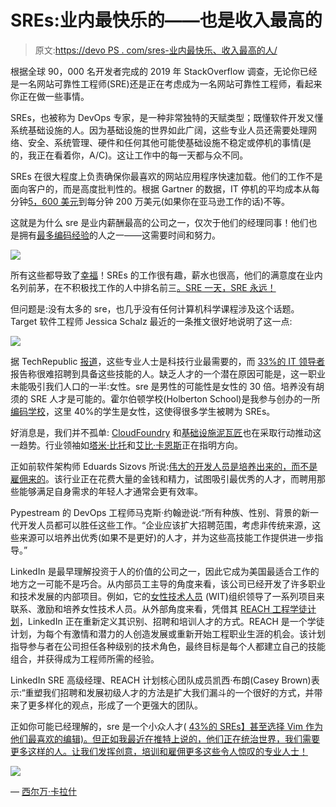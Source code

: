 # SREs:业内最快乐的——也是收入最高的

> 原文:[https://devo PS . com/sres-业内最快乐、收入最高的人/](https://devops.com/sres-the-happiest-and-highest-paid-in-the-industry/)

根据全球 90，000 名开发者完成的 2019 年 StackOverflow 调查，无论你已经是一名网站可靠性工程师(SRE)还是正在考虑成为一名网站可靠性工程师，看起来你正在做一些事情。

SREs，也被称为 DevOps 专家，是一种非常独特的天赋类型；既懂软件开发又懂系统基础设施的人。因为基础设施的世界如此广阔，这些专业人员还需要处理网络、安全、系统管理、硬件和任何其他可能使基础设施不稳定或停机的事情(是的，我正在看着你，A/C)。这让工作中的每一天都与众不同。

SREs 在很大程度上负责确保你最喜欢的网站应用程序快速加载。他们的工作不是面向客户的，而是高度批判性的。根据 Gartner 的数据，IT 停机的平均成本从每分钟[5，600 美元](https://www.the20.com/blog/the-cost-of-it-downtime/)到每分钟 200 万美元(如果你在亚马逊工作的话)不等。

这就是为什么 sre 是业内薪酬最高的公司之一，仅次于他们的经理同事！他们也是拥有[最多编码经验](https://insights.stackoverflow.com/survey/2019#experience)的人之一——这需要时间和努力。

![](../Images/cd04ba5bf659177fae8d55387e207dc6.png)

所有这些都导致了[幸福](https://insights.stackoverflow.com/survey/2019#work-_-how-do-developers-feel-about-their-careers-and-jobs)！SREs 的工作很有趣，薪水也很高，他们的满意度在业内名列前茅，在不积极找工作的人中排名前三[。SRE 一天，SRE 永远！](https://insights.stackoverflow.com/survey/2019#work-_-whos-actively-looking-for-a-job)

但问题是:没有太多的 sre，也几乎没有任何计算机科学课程涉及这个话题。Target 软件工程师 Jessica Schalz 最近的一条推文很好地说明了这一点:

![](../Images/686035e38a046bd80cd4737ba6b37e25.png)

据 TechRepublic [报道](https://www.techrepublic.com/article/the-10-best-tech-jobs-in-america-for-2018/)，这些专业人士是科技行业最需要的，而 [33%的 IT 领导者](https://www.itbusinessedge.com/articles/acquiring-the-right-cloud-skills-will-be-major-challenge-for-it-in-2019.html)报告称很难招聘到具备这些技能的人。缺乏人才的一个潜在原因可能是，这一职业未能吸引我们人口的一半:女性。sre 是男性的可能性是女性的 30 倍。培养没有胡须的 SRE 人才是可能的。霍尔伯顿学校(Holberton School)是我参与创办的一所[编码学校](https://www.holbertonschool.com/)，这里 40%的学生是女性，这使得很多学生被聘为 SREs。

好消息是，我们并不孤单: [CloudFoundry](https://www.cloudfoundry.org/blog/first-time-country-cloud-foundry-diversity-scholar-courage-angeh/) 和[基础设施泥瓦匠](https://imasons.org/women-committee/)也在采取行动推动这一趋势。行业领袖如[塔米·比托](https://twitter.com/tammybutow)和[艾比·卡恩斯](https://twitter.com/ab415)正在指明方向。

正如前软件架构师 Eduards Sizovs 所说:[伟大的开发人员是培养出来的，而不是雇佣来的](https://sizovs.net/2019/04/10/the-best-developers-are-raised-not-hired/)。该行业正在花费大量的金钱和精力，试图吸引最优秀的人才，而聘用那些能够满足自身需求的年轻人才通常会更有效率。

Pypestream 的 DevOps 工程师马克斯·约翰逊说:“所有种族、性别、背景的新一代开发人员都可以胜任这些工作。“企业应该扩大招聘范围，考虑非传统来源，这些来源可以培养出优秀(如果不是更好)的人才，并为这些高技能工作提供进一步指导。”

LinkedIn 是最早理解投资于人的价值的公司之一，因此它成为美国最适合工作的地方之一可能不是巧合。从内部员工主导的角度来看，该公司已经开发了许多职业和技术发展的内部项目。例如，它的[女性技术人员](https://engineering.linkedin.com/women-in-tech) (WIT)组织领导了一系列项目来联系、激励和培养女性技术人员。从外部角度来看，凭借其 [REACH 工程学徒计划](https://careers.linkedin.com/reach)，LinkedIn 正在重新定义其识别、招聘和培训人才的方式。REACH 是一个学徒计划，为每个有激情和潜力的人创造发展或重新开始工程职业生涯的机会。该计划指导参与者在公司担任各种级别的技术角色，最终目标是每个人都建立自己的技能组合，并获得成为工程师所需的经验。

LinkedIn SRE 高级经理、REACH 计划核心团队成员凯西·布朗(Casey Brown)表示:“重塑我们招聘和发展初级人才的方法是扩大我们漏斗的一个很好的方式，并带来了更多样化的观点，形成了一个更强大的团队。

正如你可能已经理解的，sre 是一个小众人才( [43%的 SREs】甚至选择 Vim 作为他们最喜欢的编辑)。但正如我最近在推特上说的，他们正在统治世界，我们需要更多这样的人。让我们发挥创意，培训和雇佣更多这些令人惊叹的专业人士！](https://insights.stackoverflow.com/survey/2019#development-environments-and-tools)

![](../Images/59dd2878365fa0493cff7586322f00cf.png)

— [西尔万·卡拉什](https://devops.com/author/sylvain-kalache/)